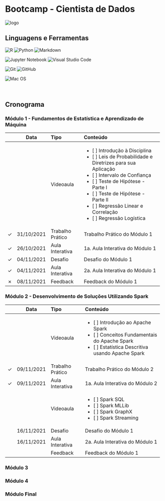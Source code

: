 # Bootcamp - Cientista de Dados
![logo](https://github.com/cintia-shinoda/igti_bootcamp-cientista-de-dadoos/blob/master/imagens/logo.png)


## Linguagens e Ferramentas
![R](https://img.shields.io/badge/r-%23276DC3.svg?style=for-the-badge&logo=r&logoColor=white)
![Python](https://img.shields.io/badge/python-3670A0?style=for-the-badge&logo=python&logoColor=ffdd54) 
![Markdown](https://img.shields.io/badge/markdown-%23000000.svg?style=for-the-badge&logo=markdown&logoColor=white)

![Jupyter Notebook](https://img.shields.io/badge/jupyter-%23FA0F00.svg?style=for-the-badge&logo=jupyter&logoColor=white) ![Visual Studio Code](https://img.shields.io/badge/Visual%20Studio%20Code-0078d7.svg?style=for-the-badge&logo=visual-studio-code&logoColor=white)

![Git](https://img.shields.io/badge/git-%23F05033.svg?style=for-the-badge&logo=git&logoColor=white) ![GitHub](https://img.shields.io/badge/github-%23121011.svg?style=for-the-badge&logo=github&logoColor=white)

![Mac OS](https://img.shields.io/badge/mac%20os-000000?style=for-the-badge&logo=macos&logoColor=F0F0F0)
<br><br><br>


## Cronograma
### Módulo 1 - Fundamentos de Estatística e Aprendizado de Máquina
| | Data | Tipo | Conteúdo |
|:---:|:---:|:---|:---|
| | | Videoaula | <ul><li>[ ] Introdução à Disciplina</li><li>[ ] Leis de Probabilidade e Diretrizes para sua Aplicação</li><li>[ ] Intervalo de Confiança</li><li>[ ] Teste de Hipótese - Parte I</li><li>[ ] Teste de Hipótese - Parte II</li><li>[ ] Regressão Linear e Correlação</li><li>[ ] Regressão Logística</li></ul> |
| &check; | 31/10/2021 | Trabalho Prático | Trabalho Prático do Módulo 1|
| &check; | 26/10/2021 | Aula Interativa | 1a. Aula Interativa do Módulo 1 |
| &check; | 04/11/2021 | Desafio | Desafio do Módulo 1 |
| &check; | 04/11/2021 | Aula Interativa | 2a. Aula Interativa do Módulo 1|
| &cross; | 08/11/2021 | Feedback | Feedback do Módulo 1 |


### Módulo 2 - Desenvolvimento de Soluções Utilizando Spark
| | Data | Tipo | Conteúdo |
|:---:|:---:|:---|:---|
| | | Videoaula | <ul><li>[ ] Introdução ao Apache Spark</li><li>[ ] Conceitos Fundamentais do Apache Spark</li><li>[ ] Estatística Descritiva usando Apache Spark</li></ul> |
| &check; | 09/11/2021 | Trabalho Prático | Trabalho Prático do Módulo 2 |
| &check; | 09/11/2021 | Aula Interativa | 1a. Aula Interativa do Módulo 2 |
| | | Videoaula | <ul><li>[ ] Spark SQL</li><li>[ ] Spark MLLib</li><li>[ ] Spark GraphX</li><li>[ ] Spark Streaming</li></ul> |
|  | 16/11/2021 | Desafio | Desafio do Módulo 1 |
|  | 16/11/2021 | Aula Interativa | 2a. Aula Interativa do Módulo 1|
|| | Feedback | Feedback do Módulo 1 |


### Módulo 3


### Módulo 4


### Módulo Final